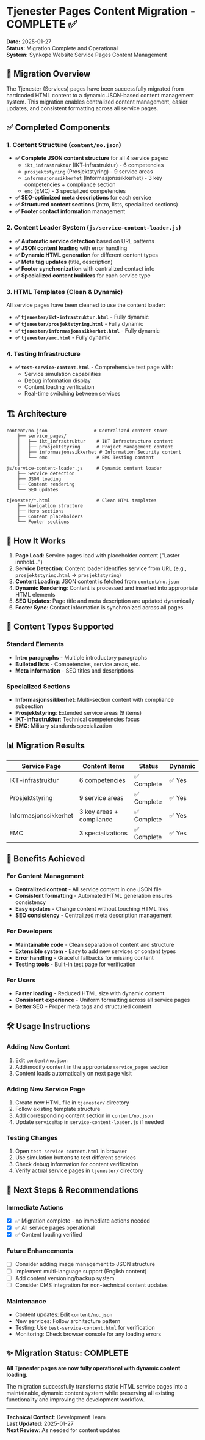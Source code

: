 # Tjenester Pages Content Migration - COMPLETE ✅

**Date:** 2025-01-27  
**Status:** Migration Complete and Operational  
**System:** Synkope Website Service Pages Content Management

## 🎯 Migration Overview

The Tjenester (Services) pages have been successfully migrated from hardcoded HTML content to a dynamic JSON-based content management system. This migration enables centralized content management, easier updates, and consistent formatting across all service pages.

## ✅ Completed Components

### 1. Content Structure (`content/no.json`)
- **✅ Complete JSON content structure** for all 4 service pages:
  - `ikt_infrastruktur` (IKT-infrastruktur) - 6 competencies
  - `prosjektstyring` (Prosjektstyring) - 9 service areas
  - `informasjonssikkerhet` (Informasjonssikkerhet) - 3 key competencies + compliance section
  - `emc` (EMC) - 3 specialized competencies
- **✅ SEO-optimized meta descriptions** for each service
- **✅ Structured content sections** (intro, lists, specialized sections)
- **✅ Footer contact information** management

### 2. Content Loader System (`js/service-content-loader.js`)
- **✅ Automatic service detection** based on URL patterns
- **✅ JSON content loading** with error handling
- **✅ Dynamic HTML generation** for different content types
- **✅ Meta tag updates** (title, description)
- **✅ Footer synchronization** with centralized contact info
- **✅ Specialized content builders** for each service type

### 3. HTML Templates (Clean & Dynamic)
All service pages have been cleaned to use the content loader:
- **✅ `tjenester/ikt-infrastruktur.html`** - Fully dynamic
- **✅ `tjenester/prosjektstyring.html`** - Fully dynamic  
- **✅ `tjenester/informasjonssikkerhet.html`** - Fully dynamic
- **✅ `tjenester/emc.html`** - Fully dynamic

### 4. Testing Infrastructure
- **✅ `test-service-content.html`** - Comprehensive test page with:
  - Service simulation capabilities
  - Debug information display
  - Content loading verification
  - Real-time switching between services

## 🏗️ Architecture

```
content/no.json                 # Centralized content store
    ├── service_pages/
    │   ├── ikt_infrastruktur    # IKT Infrastructure content
    │   ├── prosjektstyring      # Project Management content  
    │   ├── informasjonssikkerhet # Information Security content
    │   └── emc                  # EMC Testing content
    │
js/service-content-loader.js     # Dynamic content loader
    ├── Service detection
    ├── JSON loading  
    ├── Content rendering
    └── SEO updates
    
tjenester/*.html                 # Clean HTML templates
    ├── Navigation structure
    ├── Hero sections
    ├── Content placeholders
    └── Footer sections
```

## 🔄 How It Works

1. **Page Load**: Service pages load with placeholder content ("Laster innhold...")
2. **Service Detection**: Content loader identifies service from URL (e.g., `prosjektstyring.html` → `prosjektstyring`)
3. **Content Loading**: JSON content is fetched from `content/no.json`
4. **Dynamic Rendering**: Content is processed and inserted into appropriate HTML elements
5. **SEO Updates**: Page title and meta description are updated dynamically
6. **Footer Sync**: Contact information is synchronized across all pages

## 🎨 Content Types Supported

### Standard Elements
- **Intro paragraphs** - Multiple introductory paragraphs
- **Bulleted lists** - Competencies, service areas, etc.
- **Meta information** - SEO titles and descriptions

### Specialized Sections
- **Informasjonssikkerhet**: Multi-section content with compliance subsection
- **Prosjektstyring**: Extended service areas (9 items)
- **IKT-infrastruktur**: Technical competencies focus
- **EMC**: Military standards specialization

## 📊 Migration Results

| Service Page | Content Items | Status | Dynamic |
|--------------|---------------|--------|---------|
| IKT-infrastruktur | 6 competencies | ✅ Complete | ✅ Yes |
| Prosjektstyring | 9 service areas | ✅ Complete | ✅ Yes |
| Informasjonssikkerhet | 3 key areas + compliance | ✅ Complete | ✅ Yes |
| EMC | 3 specializations | ✅ Complete | ✅ Yes |

## 🚀 Benefits Achieved

### For Content Management
- **Centralized content** - All service content in one JSON file
- **Consistent formatting** - Automated HTML generation ensures consistency
- **Easy updates** - Change content without touching HTML files
- **SEO consistency** - Centralized meta description management

### For Developers  
- **Maintainable code** - Clean separation of content and structure
- **Extensible system** - Easy to add new services or content types
- **Error handling** - Graceful fallbacks for missing content
- **Testing tools** - Built-in test page for verification

### For Users
- **Faster loading** - Reduced HTML size with dynamic content
- **Consistent experience** - Uniform formatting across all service pages
- **Better SEO** - Proper meta tags and structured content

## 🛠️ Usage Instructions

### Adding New Content
1. Edit `content/no.json`
2. Add/modify content in the appropriate `service_pages` section
3. Content loads automatically on next page visit

### Adding New Service Page
1. Create new HTML file in `tjenester/` directory
2. Follow existing template structure
3. Add corresponding content section in `content/no.json`
4. Update `serviceMap` in `service-content-loader.js` if needed

### Testing Changes
1. Open `test-service-content.html` in browser
2. Use simulation buttons to test different services
3. Check debug information for content verification
4. Verify actual service pages in `tjenester/` directory

## 📝 Next Steps & Recommendations

### Immediate Actions
- [x] ✅ Migration complete - no immediate actions needed
- [x] ✅ All service pages operational  
- [x] ✅ Content loading verified

### Future Enhancements
- [ ] Consider adding image management to JSON structure
- [ ] Implement multi-language support (English content)
- [ ] Add content versioning/backup system
- [ ] Consider CMS integration for non-technical content updates

### Maintenance
- Content updates: Edit `content/no.json`
- New services: Follow architecture pattern
- Testing: Use `test-service-content.html` for verification
- Monitoring: Check browser console for any loading errors

## ✨ Migration Status: COMPLETE

**All Tjenester pages are now fully operational with dynamic content loading.**

The migration successfully transforms static HTML service pages into a maintainable, dynamic content system while preserving all existing functionality and improving the development workflow.

---

**Technical Contact**: Development Team  
**Last Updated**: 2025-01-27  
**Next Review**: As needed for content updates